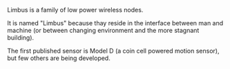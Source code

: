 Limbus is a family of low power wireless nodes. 

It is named "Limbus" because thay reside in the interface between man and machine (or between changing environment and the more stagnant building). 

The first published sensor is Model D (a coin cell powered motion sensor), but few others are being developed.


